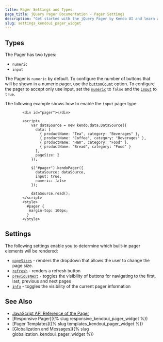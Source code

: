 ```yaml
---
title: Pager Settings and Types
page_title: jQuery Pager Documentation - Pager Settings
description: "Get started with the jQuery Pager by Kendo UI and learn about the options it supports."
slug: settings_kendoui_pager_widget
---
```


## Types

The Pager has two types:

- `numeric`
- `input`

The Pager is `numeric` by default. To configure the number of buttons that will be shown in a numeric pager, use the [`buttonCount`](/api/javascript/ui/pager/configuration/buttoncount) option. To configure the pager to accept only use input, set the [`numeric`](/api/javascript/ui/pager/configuration/numeric) to `false` and the [`input`](/api/javascript/ui/pager/configuration/input) to `true`.

The following example shows how to enable the `input` pager type

```dojo
        <div id="pager"></div>
        
        <script>
            var dataSource = new kendo.data.DataSource({
              data: [
                { productName: "Tea", category: "Beverages" },
                { productName: "Coffee", category: "Beverages" },
                { productName: "Ham", category: "Food" },
                { productName: "Bread", category: "Food" }
              ],
              pageSize: 2
            });
        
            $("#pager").kendoPager({
              dataSource: dataSource,
              input: true,
              numeric: false
            });
        
            dataSource.read();
        </script>
        <style>
          #pager {
           margin-top: 100px;
          }
        </style>

```

## Settings

The following settings enable you to determine which built-in pager elements will be rendered:

- [`pageSizes`](/api/javascript/ui/pager/configuration/pagesizes) - renders the dropdown that allows the user to change the page size.
- [`refresh`](/api/javascript/ui/pager/configuration/refresh) - renders a refresh button
- [`previousNext`](/api/javascript/ui/pager/configuration/previousnext) - toggles the visibility of buttons for navigating to the first, last, previous and next pages
- [`info`](/api/javascript/ui/pager/configuration/info) - toggles the visibility of the current pager information


## See Also

* [JavaScript API Reference of the Pager](/api/javascript/ui/pager)
* [Responsive Pager]({% slug responsive_kendoui_pager_widget  %})
* [Pager Templates]({% slug templates_kendoui_pager_widget %})
* [Globalization and Messages]({% slug globalization_kendoui_pager_widget %})
